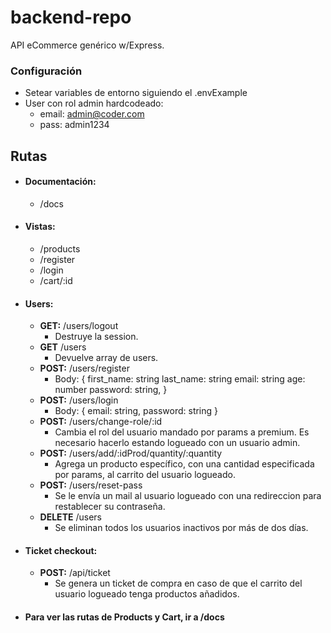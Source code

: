 # backend-repo
API eCommerce genérico w/Express.

### Configuración
- Setear variables de entorno siguiendo el .envExample
- User con rol admin hardcodeado:
    - email: admin@coder.com
    - pass: admin1234

## Rutas
- #### Documentación:
    - /docs
- #### Vistas:
    - /products
    - /register
    - /login
    - /cart/:id
- #### Users:
    - **GET:**  /users/logout
        - Destruye la session.
    - **GET**  /users 
        - Devuelve array de users. 
    - **POST:**  /users/register 
        - Body: {
            first_name: string
            last_name: string
            email: string
            age: number
            password: string,
        }
    - **POST:**  /users/login
        - Body: {
            email: string,
            password: string
        }
    - **POST:**  /users/change-role/:id
        - Cambia el rol del usuario mandado por params a premium. Es necesario hacerlo estando logueado con un usuario admin.
    - **POST:**  /users/add/:idProd/quantity/:quantity
        - Agrega un producto específico, con una cantidad especificada por params, al carrito del usuario logueado.
    - **POST:**  /users/reset-pass
        - Se le envía un mail al usuario logueado con una redireccion para restablecer su contraseña.
    - **DELETE**  /users
        - Se eliminan todos los usuarios inactivos por más de dos días.
- #### Ticket checkout:
    - **POST:** /api/ticket
        - Se genera un ticket de compra en caso de que el carrito del usuario logueado tenga productos añadidos.
- #### Para ver las rutas de Products y Cart, ir a /docs
